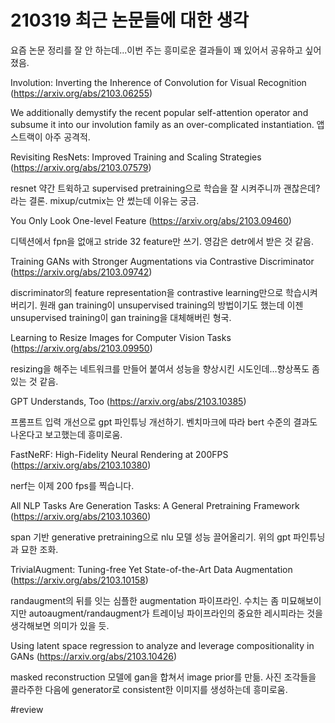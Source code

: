 # 210319 최근 논문들에 대한 생각

요즘 논문 정리를 잘 안 하는데...이번 주는 흥미로운 결과들이 꽤 있어서 공유하고 싶어졌음.

Involution: Inverting the Inherence of Convolution for Visual Recognition (https://arxiv.org/abs/2103.06255)

We additionally demystify the recent popular self-attention operator and subsume it into our involution family as an over-complicated instantiation. 앱스트랙이 아주 공격적.

Revisiting ResNets: Improved Training and Scaling Strategies (https://arxiv.org/abs/2103.07579)

resnet 약간 트윅하고 supervised pretraining으로 학습을 잘 시켜주니까 괜찮은데? 라는 결론. mixup/cutmix는 안 썼는데 이유는 궁금.

You Only Look One-level Feature (https://arxiv.org/abs/2103.09460)

디텍션에서 fpn을 없애고 stride 32 feature만 쓰기. 영감은 detr에서 받은 것 같음.

Training GANs with Stronger Augmentations via Contrastive Discriminator (https://arxiv.org/abs/2103.09742)

discriminator의 feature representation을 contrastive learning만으로 학습시켜버리기. 원래 gan training이 unsupervised training의 방법이기도 했는데 이젠 unsupervised training이 gan training을 대체해버린 형국.

Learning to Resize Images for Computer Vision Tasks (https://arxiv.org/abs/2103.09950)

resizing을 해주는 네트워크를 만들어 붙여서 성능을 향상시킨 시도인데...향상폭도 좀 있는 것 같음.

GPT Understands, Too (https://arxiv.org/abs/2103.10385)

프롬프트 입력 개선으로 gpt 파인튜닝 개선하기. 벤치마크에 따라 bert 수준의 결과도 나온다고 보고했는데 흥미로움.

FastNeRF: High-Fidelity Neural Rendering at 200FPS (https://arxiv.org/abs/2103.10380)

nerf는 이제 200 fps를 찍습니다.

All NLP Tasks Are Generation Tasks: A General Pretraining Framework (https://arxiv.org/abs/2103.10360)

span 기반 generative pretraining으로 nlu 모델 성능 끌어올리기. 위의 gpt 파인튜닝과 묘한 조화.

TrivialAugment: Tuning-free Yet State-of-the-Art Data Augmentation (https://arxiv.org/abs/2103.10158)

randaugment의 뒤를 잇는 심플한 augmentation 파이프라인. 수치는 좀 미묘해보이지만 autoaugment/randaugment가 트레이닝 파이프라인의 중요한 레시피라는 것을 생각해보면 의미가 있을 듯.

Using latent space regression to analyze and leverage compositionality in GANs (https://arxiv.org/abs/2103.10426)

masked reconstruction 모델에 gan을 합쳐서 image prior를 만듦. 사진 조각들을 콜라주한 다음에 generator로 consistent한 이미지를 생성하는데 흥미로움.



#review